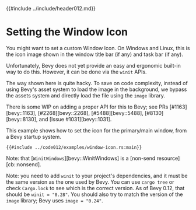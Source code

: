 {{#include ../include/header012.md}}

# Setting the Window Icon

You might want to set a custom Window Icon. On Windows and Linux, this is
the icon image shown in the window title bar (if any) and task bar (if any).

Unfortunately, Bevy does not yet provide an easy and ergonomic built-in way
to do this. However, it can be done via the `winit` APIs.

The way shown here is quite hacky. To save on code complexity, instead of
using Bevy's asset system to load the image in the background, we bypass
the assets system and directly load the file using the `image` library.

There is some WIP on adding a proper API for this to Bevy; see PRs
[#1163][bevy::1163], [#2268][bevy::2268], [#5488][bevy::5488],
[#8130][bevy::8130], and [Issue #1031][bevy::1031].

This example shows how to set the icon for the primary/main window, from
a Bevy startup system.

```rust,no_run,noplayground
{{#include ../code012/examples/window-icon.rs:main}}
```

Note: that [`WinitWindows`][bevy::WinitWindows] is a [non-send
resource][cb::nonsend].

Note: you need to add `winit` to your project's dependencies, and it must
be the same version as the one used by Bevy. You can use `cargo tree` or
check `Cargo.lock` to see which is the correct version. As of Bevy 0.12,
that should be `winit = "0.28"`. You should also try to match the version
of the `image` library; Bevy uses `image = "0.24"`.
